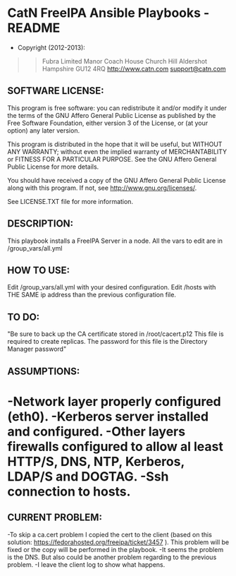 CatN FreeIPA Ansible Playbooks - README
=======================================

+ Copyright (2012-2013):

> > Fubra Limited
> > Manor Coach House
> > Church Hill
> > Aldershot
> > Hampshire
> > GU12 4RQ
> > <http://www.catn.com>
> > <support@catn.com>


SOFTWARE LICENSE:
-----------------

This program is free software: you can redistribute it and/or modify it under the terms of the GNU Affero General Public License as published by the Free Software Foundation, either version 3 of the License, or (at your option) any later version.

This program is distributed in the hope that it will be useful, but WITHOUT ANY WARRANTY; without even the implied warranty of MERCHANTABILITY or FITNESS FOR A PARTICULAR PURPOSE.  See the GNU Affero General Public License for more details.

You should have received a copy of the GNU Affero General Public License along with this program.  If not, see <http://www.gnu.org/licenses/>.

See LICENSE.TXT file for more information.


DESCRIPTION:
------------
This playbook installs a FreeIPA Server in a node. 
All the vars to edit are in /group_vars/all.yml

HOW TO USE:
-----------
Edit /group_vars/all.yml with your desired configuration. 
Edit /hosts with THE SAME ip address than the previous configuration file. 


TO DO:
------------
"Be sure to back up the CA certificate stored in /root/cacert.p12 This file is required to create replicas. The password for this file is the Directory Manager password"

ASSUMPTIONS:
------------
-Network layer properly configured (eth0).
-Kerberos server installed and configured. 
-Other layers firewalls configured to allow al least HTTP/S, DNS, NTP,  Kerberos, LDAP/S and DOGTAG.
-Ssh connection to hosts. 
=======

CURRENT PROBLEM:
------------
-To skip a ca.cert problem I copied the cert to the client (based on this solution: https://fedorahosted.org/freeipa/ticket/3457 ). This problem will be fixed or the copy will be performed in the playbook. 
-It seems the problem is the DNS. But also could be another problem regarding to the previous problem. 
-I leave the client log to show what happens.


